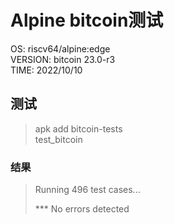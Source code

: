 # Alpine bitcoin测试

OS: riscv64/alpine:edge  
VERSION: bitcoin 23.0-r3  
TIME: 2022/10/10  

## 测试

> apk add bitcoin-tests  
> test_bitcoin  

### 结果

> Running 496 test cases...  
>   
> *** No errors detected  
